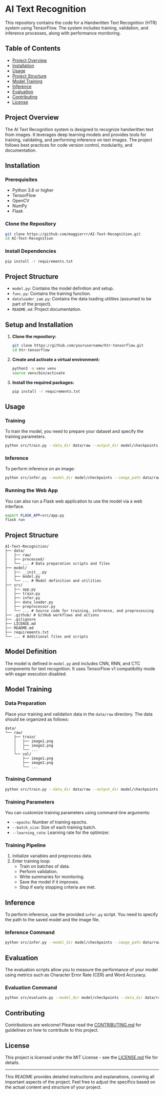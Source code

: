 # AI Text Recognition

This repository contains the code for a Handwritten Text Recognition (HTR) system using TensorFlow. The system includes training, validation, and inference processes, along with performance monitoring.

## Table of Contents

- [Project Overview](#project-overview)
- [Installation](#installation)
- [Usage](#usage)
- [Project Structure](#project-structure)
- [Model Training](#model-training)
- [Inference](#inference)
- [Evaluation](#evaluation)
- [Contributing](#contributing)
- [License](#license)

## Project Overview

The AI Text Recognition system is designed to recognize handwritten text from images. It leverages deep learning models and provides tools for training, validating, and performing inference on text images. The project follows best practices for code version control, modularity, and documentation.

## Installation

### Prerequisites

- Python 3.8 or higher
- TensorFlow
- OpenCV
- NumPy
- Flask

### Clone the Repository

```bash
git clone https://github.com/maggierrr/AI-Text-Recognition.git
cd AI-Text-Recognition
```

### Install Dependencies

```bash
pip install -r requirements.txt
```

## Project Structure

- `model.py`: Contains the model definition and setup.
- `func.py`: Contains the training function.
- `dataloader_iam.py`: Contains the data loading utilities (assumed to be part of the project).
- `README.md`: Project documentation.

## Setup and Installation

1. **Clone the repository:**

   ```bash
   git clone https://github.com/yourusername/htr-tensorflow.git
   cd htr-tensorflow
   ```

2. **Create and activate a virtual environment:**

   ```bash
   python3 -m venv venv
   source venv/bin/activate
   ```

3. **Install the required packages:**

   ```bash
   pip install -r requirements.txt
   ```

## Usage

### Training

To train the model, you need to prepare your dataset and specify the training parameters.

```bash
python src/train.py --data_dir data/raw --output_dir model/checkpoints
```

### Inference

To perform inference on an image:

```bash
python src/infer.py --model_dir model/checkpoints --image_path data/raw/test/image.png
```

### Running the Web App

You can also run a Flask web application to use the model via a web interface.

```bash
export FLASK_APP=src/app.py
flask run
```

## Project Structure

```
AI-Text-Recognition/
├── data/
│   ├── raw/
│   ├── processed/
│   └── ... # Data preparation scripts and files
├── model/
│   ├── __init__.py
│   ├── model.py
│   └── ... # Model definition and utilities
├── src/
│   ├── app.py
│   ├── train.py
│   ├── infer.py
│   ├── data_loader.py
│   ├── preprocessor.py
│   └── ... # Source code for training, inference, and preprocessing
├── .github/ # GitHub workflows and actions
├── .gitignore
├── LICENSE.md
├── README.md
├── requirements.txt
└── ... # Additional files and scripts
```

## Model Definition

The model is defined in `model.py` and includes CNN, RNN, and CTC components for text recognition. It uses TensorFlow v1 compatibility mode with eager execution disabled.





## Model Training

### Data Preparation

Place your training and validation data in the `data/raw` directory. The data should be organized as follows:

```
data/
└── raw/
    ├── train/
    │   ├── image1.png
    │   ├── image2.png
    │   └── ...
    └── val/
        ├── image1.png
        ├── image2.png
        └── ...
```

### Training Command

```bash
python src/train.py --data_dir data/raw --output_dir model/checkpoints
```

### Training Parameters

You can customize training parameters using command-line arguments:

- `--epochs`: Number of training epochs.
- `--batch_size`: Size of each training batch.
- `--learning_rate`: Learning rate for the optimizer.

### Training Pipeline

1. Initialize variables and preprocess data.
2. Enter training loop:
   - Train on batches of data.
   - Perform validation.
   - Write summaries for monitoring.
   - Save the model if it improves.
   - Stop if early stopping criteria are met.

## Inference

To perform inference, use the provided `infer.py` script. You need to specify the path to the saved model and the image file.

### Inference Command

```bash
python src/infer.py --model_dir model/checkpoints --image_path data/raw/test/image.png
```

## Evaluation

The evaluation scripts allow you to measure the performance of your model using metrics such as Character Error Rate (CER) and Word Accuracy.

### Evaluation Command

```bash
python src/evaluate.py --model_dir model/checkpoints --data_dir data/raw/val
```

## Contributing

Contributions are welcome! Please read the [CONTRIBUTING.md](CONTRIBUTING.md) for guidelines on how to contribute to this project.

## License

This project is licensed under the MIT License - see the [LICENSE.md](LICENSE.md) file for details.

---

This README provides detailed instructions and explanations, covering all important aspects of the project. Feel free to adjust the specifics based on the actual content and structure of your project.